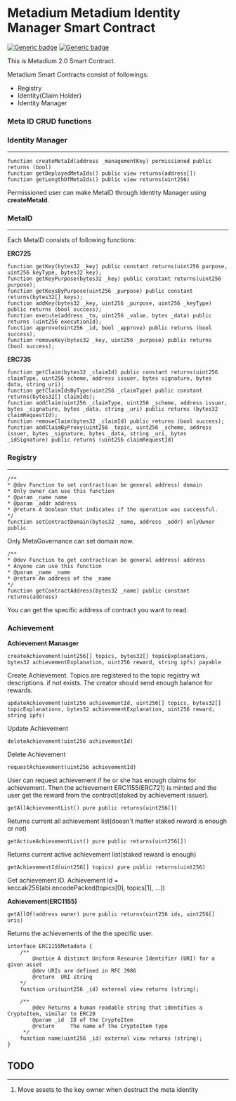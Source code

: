 # Metadium Metadium Identity Manager Smart Contract
[![Generic badge](https://img.shields.io/badge/build-passing-green.svg)](https://shields.io/)    [![Generic badge](https://img.shields.io/badge/licence-MIT-blue.svg)](https://shields.io/)

This is Metadium 2.0 Smart Contract.

Metadium Smart Contracts consist of followings:
* Registry
* Identity(Claim Holder)
* Identity Manager


### Meta ID CRUD functions



### Identity Manager
------------------------------------------
```
function createMetaId(address _managementKey) permissioned public returns (bool)
function getDeployedMetaIds() public view returns(address[])
function getLengthOfMetaIds() public view returns(uint256)
```
Permissioned user can make MetaID through Identity Manager using **createMetaId**.


### MetaID
------------------------------------------
Each MetaID consists of following functions:

**ERC725**
```
function getKey(bytes32 _key) public constant returns(uint256 purpose, uint256 keyType, bytes32 key);
function getKeyPurpose(bytes32 _key) public constant returns(uint256 purpose);
function getKeysByPurpose(uint256 _purpose) public constant returns(bytes32[] keys);
function addKey(bytes32 _key, uint256 _purpose, uint256 _keyType) public returns (bool success);
function execute(address _to, uint256 _value, bytes _data) public returns (uint256 executionId);
function approve(uint256 _id, bool _approve) public returns (bool success);
function removeKey(bytes32 _key, uint256 _purpose) public returns (bool success);
```


**ERC735**
```
function getClaim(bytes32 _claimId) public constant returns(uint256 claimType, uint256 scheme, address issuer, bytes signature, bytes data, string uri);
function getClaimIdsByType(uint256 _claimType) public constant returns(bytes32[] claimIds);
function addClaim(uint256 _claimType, uint256 _scheme, address issuer, bytes _signature, bytes _data, string _uri) public returns (bytes32 claimRequestId);
function removeClaim(bytes32 _claimId) public returns (bool success);
function addClaimByProxy(uint256 _topic, uint256 _scheme, address issuer, bytes _signature, bytes _data, string _uri, bytes _idSignature) public returns (uint256 claimRequestId)
```


### Registry
------------------------------------------
```
/**
* @dev Function to set contract(can be general address) domain
* Only owner can use this function
* @param _name name
* @param _addr address
* @return A boolean that indicates if the operation was successful.
*/
function setContractDomain(bytes32 _name, address _addr) onlyOwner public
```
Only MetaGovernance can set domain now.


```
/**
* @dev Function to get contract(can be general address) address
* Anyone can use this function
* @param _name _name
* @return An address of the _name
*/
function getContractAddress(bytes32 _name) public constant returns(address)
```
You can get the specific address of contract you want to read.

### Achievement
**Achievement Manasger**
```
createAchievement(uint256[] topics, bytes32[] topicExplanations, bytes32 achievementExplanation, uint256 reward, string ipfs) payable
```
Create Achievement. Topics are registered to the topic registry wit descriptions. if not exists. The creator should send enough balance for rewards.
```
updateAchievement(uint256 achievementId, uint256[] topics, bytes32[] topicExplanations, bytes32 achievementExplanation, uint256 reward, string ipfs)
```
Update Achievement
```
deleteAchievement(uint256 achievementId)
```
Delete Achievement
```
requestAchievement(uint256 achievementId)
```
User can request achievement if he or she has enough claims for achievement. Then the achievement ERC1155(ERC721) is minted and the user get the reward from the contract(staked by achievement issuer).

```
getAllAchievementList() pure public returns(uint256[])
```
Returns current all achievement list(doesn't matter staked reward is enough or not)

```
getActiveAchievementList() pure public returns(uint256[])
```
Returns current active achievement list(staked reward is enough)

```
getAchievementId(uint256[] topics) pure public returns(uint256)
```
Get achievement ID. Achievement Id = keccak256(abi.encodePacked(topics[0], topics[1], ...))

**Achievement(ERC1155)**

```
getAllOf(address owner) pure public returns(uint256 ids, uint256[] uris)
```
Returns the achievements of the the specific user.

```
interface ERC1155Metadata {
    /**
        @notice A distinct Uniform Resource Identifier (URI) for a given asset
        @dev URIs are defined in RFC 3986
        @return  URI string
    */
    function uri(uint256 _id) external view returns (string);

    /**
        @dev Returns a human readable string that identifies a CryptoItem, similar to ERC20
        @param _id  ID of the CryptoItem
        @return     The name of the CryptoItem type
     */
    function name(uint256 _id) external view returns (string);
}
```
## TODO
--------------------
1. Move assets to the key owner when destruct the meta identity